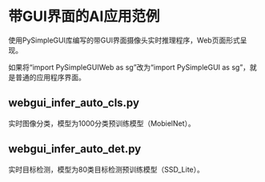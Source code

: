 # 带GUI界面的AI应用范例

使用PySimpleGUI库编写的带GUI界面摄像头实时推理程序，Web页面形式呈现。

如果将“import PySimpleGUIWeb as sg”改为“import PySimpleGUI as sg”，就是普通的应用程序界面。

## webgui_infer_auto_cls.py

实时图像分类，模型为1000分类预训练模型（MobielNet）。


## webgui_infer_auto_det.py

实时目标检测，模型为80类目标检测预训练模型（SSD_Lite）。



